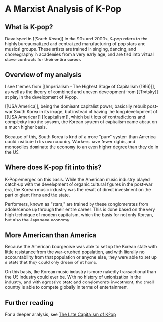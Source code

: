 # A Marxist Analysis of K-Pop

## What is K-pop?
Developed in [[South Korea]] in the 90s and 2000s, K-pop refers to the highly bureaucratized and centralized manufacturing of pop stars and musical groups. These artists are trained in singing, dancing, and choreography in academies from a very early age, and are tied into virtual slave-contracts for their entire career. 

## Overview of my analysis
I see themes from [[Imperialism - The Highest Stage of Capitalism (1916)]], as well as the theory of combined and uneven development from [[Trotsky]] at play in the development of K-pop. 

[[USA|America]], being the dominant capitalist power, basically rebuilt post-war South Korea in its image, but instead of having the long development of [[USA|American]] [[capitalism]], which built lots of contradictions and complexity into the system, the Korean system of capitalism came about on a much higher basis. 

Because of this, South Korea is kind of a more "pure" system than America could institute in its own country. Workers have fewer rights, and monopolies dominate the economy to an even higher degree than they do in the US. 

## Where does K-pop fit into this?
K-Pop emerged on this basis. While the American music industry played catch-up with the development of organic cultural figures in the post-war era, the Korean music industry was the result of direct investment on the part of giant firms and the state. 

Performers, known as "stars," are trained by these conglomerates from adolescence up through their entire career. This is done based on the very high technique of modern capitalism, which the basis for not only Korean, but also the Japanese economy. 

## More American than America
Because the American bourgeoisie was able to set up the Korean state with little resistance from the war-crushed population, and with literally no accountability from that population or anyone else, they were able to set up a state that they could only dream of at home. 

On this basis, the Korean music industry is more nakedly transactional than the US industry could ever be. With no history of unionization in the industry, and with agressive state and conglomerate investment, the small country is able to compete globally in terms of entertainment. 

## Further reading
For a deeper analysis, see [The Late Capitalism of KPop](https://www.youtube.com/watch?v=J8LxORztUWY&t=909s)